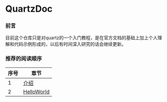 # QuartzDoc

### 前言

目前这个仓库只是对quartz的一个入门教程，是在官方文档的基础上加上个人理解和代码示例形成的，以后有时间深入研究的话会继续更新。

### 推荐的阅读顺序

|序号|章节|
|-|-|
|1|[介绍](https://github.com/FadeDemo/QuartzDoc/blob/main/doc/%E4%BB%8B%E7%BB%8D.md)|
|2|[HelloWorld](https://github.com/FadeDemo/QuartzDoc/blob/main/doc/HelloWorld.md)|
